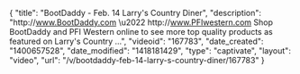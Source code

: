{
    "title": "BootDaddy - Feb. 14 Larry's Country Diner",
    "description": "http:\/\/www.BootDaddy.com \u2022 http:\/\/www.PFIwestern.com Shop BootDaddy and PFI Western online to see more top quality products as featured on Larry's Country ...",
    "videoid": "167783",
    "date_created": "1400657528",
    "date_modified": "1418181429",
    "type": "captivate",
    "layout": "video",
    "url": "\/v\/bootdaddy-feb-14-larry-s-country-diner\/167783"
}